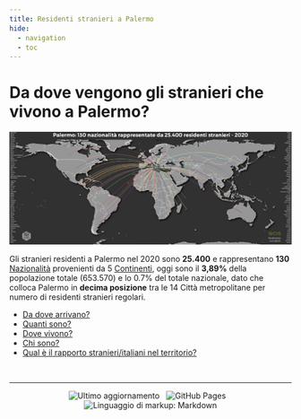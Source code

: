 ```yaml
---
title: Residenti stranieri a Palermo
hide:
  - navigation
  - toc
---
```

<style> 
/*.md-content__inner {padding-top: .5rem;  padding-bottom: .5rem; background-image:url({{ config.site_url}}img/covid19_sfondo.png);  background-repeat: no-repeat;  background-attachment: scroll;  background-position: center center;  background-size: contain;}*/
/*.md-typeset .md-content__button {display: none!important; }*/
/*.md-typeset h1, .md-typeset h2 {   display: none!important; }*/
.md-footer__inner {   display: none!important; }
.md-typeset h5 {text-transform: none!important; color: #212529!important;}
.md-typeset h3 { font-weight: bold!important; color: #212529!important;}
[dir=ltr] .md-top { margin-left: 97.1%!important;}
</style>

# Da dove vengono gli stranieri che vivono a Palermo?
[![](img/world_clip.jpg)](img/world.jpg "Distribuzione geografica per tipologie di Aree - Scarica il file ad alta risoluzione | Realizzato con QGIS")

Gli stranieri residenti a Palermo nel 2020 sono **25.400** e rappresentano **130** [Nazionalità](https://it.wikipedia.org/wiki/Geoschema_delle_Nazioni_Unite#Asia_occidentale_(Western_Asia)) provenienti da 5 [Continenti](https://it.wikipedia.org/wiki/Continente), oggi sono il **3,89%** della popolazione totale (653.570) e lo 0.7% del totale nazionale, dato che colloca Palermo in **decima posizione** tra le 14 Città metropolitane per numero di residenti stranieri regolari.<br>

- [Da dove arrivano?](dove/provenienza/)
- [Quanti sono?](dove/quanti/)
- [Dove vivono?](dove/dove_vivono/)
- [Chi sono?](dove/chi)
- [Qual è il rapporto stranieri/italiani nel territorio?](rapporto/rapporto/)



<body>
<br>
<hr> 
<p align="center"> <img src="https://img.shields.io/github/last-commit/opendatasicilia/OpenDataSicilia-per-il-Coronavirus?color=ff9900&label=Ultimo%20aggiornamento&logo=github&logoColor=ff9900&style=for-the-badge" title="Ultimo aggiornamento">&nbsp;&nbsp;&nbsp;<img src="https://img.shields.io/github/workflow/status/opendatasicilia/OpenDataSicilia-per-il-Coronavirus/gh-deploy?color=ff9900&label=GitHub%20Pages&logo=HTML5&logoColor=ff9900&style=for-the-badge" title="GitHub Pages">&nbsp;&nbsp;&nbsp;
<img src="https://img.shields.io/static/v1?label=Linguaggio%20di%20markup&message=Markdown&color=ff9900&logo=Markdown&logoColor=ff9900&style=for-the-badge" title="Linguaggio di markup: Markdown">   </p>
   </body>